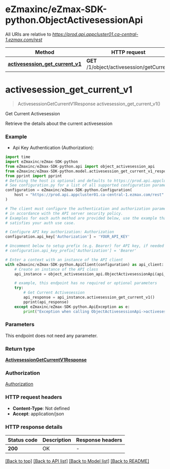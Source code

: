 # eZmaxinc/eZmax-SDK-python.ObjectActivesessionApi

All URIs are relative to *https://prod.api.appcluster01.ca-central-1.ezmax.com/rest*

Method | HTTP request | Description
------------- | ------------- | -------------
[**activesession_get_current_v1**](ObjectActivesessionApi.md#activesession_get_current_v1) | **GET** /1/object/activesession/getCurrent | Get Current Activesession


# **activesession_get_current_v1**
> ActivesessionGetCurrentV1Response activesession_get_current_v1()

Get Current Activesession

Retrieve the details about the current activesession

### Example

* Api Key Authentication (Authorization):
```python
import time
import eZmaxinc/eZmax-SDK-python
from eZmaxinc/eZmax-SDK-python.api import object_activesession_api
from eZmaxinc/eZmax-SDK-python.model.activesession_get_current_v1_response import ActivesessionGetCurrentV1Response
from pprint import pprint
# Defining the host is optional and defaults to https://prod.api.appcluster01.ca-central-1.ezmax.com/rest
# See configuration.py for a list of all supported configuration parameters.
configuration = eZmaxinc/eZmax-SDK-python.Configuration(
    host = "https://prod.api.appcluster01.ca-central-1.ezmax.com/rest"
)

# The client must configure the authentication and authorization parameters
# in accordance with the API server security policy.
# Examples for each auth method are provided below, use the example that
# satisfies your auth use case.

# Configure API key authorization: Authorization
configuration.api_key['Authorization'] = 'YOUR_API_KEY'

# Uncomment below to setup prefix (e.g. Bearer) for API key, if needed
# configuration.api_key_prefix['Authorization'] = 'Bearer'

# Enter a context with an instance of the API client
with eZmaxinc/eZmax-SDK-python.ApiClient(configuration) as api_client:
    # Create an instance of the API class
    api_instance = object_activesession_api.ObjectActivesessionApi(api_client)

    # example, this endpoint has no required or optional parameters
    try:
        # Get Current Activesession
        api_response = api_instance.activesession_get_current_v1()
        pprint(api_response)
    except eZmaxinc/eZmax-SDK-python.ApiException as e:
        print("Exception when calling ObjectActivesessionApi->activesession_get_current_v1: %s\n" % e)
```

### Parameters
This endpoint does not need any parameter.

### Return type

[**ActivesessionGetCurrentV1Response**](ActivesessionGetCurrentV1Response.md)

### Authorization

[Authorization](../README.md#Authorization)

### HTTP request headers

 - **Content-Type**: Not defined
 - **Accept**: application/json

### HTTP response details
| Status code | Description | Response headers |
|-------------|-------------|------------------|
**200** | OK |  -  |

[[Back to top]](#) [[Back to API list]](../README.md#documentation-for-api-endpoints) [[Back to Model list]](../README.md#documentation-for-models) [[Back to README]](../README.md)

